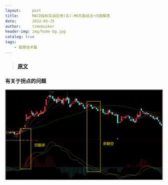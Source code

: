 ```yaml
---
layout:     post
title:      MACD指标实战应用(五)-MK共振战法+问题解答
date:       2022-05-25
author:     timebusker
header-img: img/home-bg.jpg
catalog: true
tags:
    - 股票技术篇
---  
```


>### [原文](https://zhuanlan.zhihu.com/p/392792597)


### 有关于拐点的问题

![image](img/Z笔记附件/2022-05-19-MACD指标实战应用-MK共振战法_image_1.png)  

